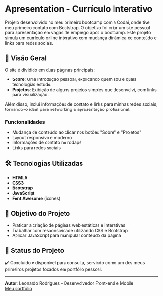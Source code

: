 # Apresentation - Currículo Interativo

Projeto desenvolvido no meu primeiro bootcamp com a Codaí, onde tive meu primeiro contato com Bootstrap. O objetivo foi criar um site pessoal para apresentação em vagas de emprego após o bootcamp. Este projeto simula um currículo online interativo com mudança dinâmica de conteúdo e links para redes sociais.

## 🔎 Visão Geral

O site é dividido em duas páginas principais:
- **Sobre**: Uma introdução pessoal, explicando quem sou e quais tecnologias estudo.
- **Projetos**: Exibição de alguns projetos simples que desenvolvi, com links para visualização.

Além disso, inclui informações de contato e links para minhas redes sociais, tornando-o ideal para networking e apresentação profissional.

### Funcionalidades

- Mudança de conteúdo ao clicar nos botões "Sobre" e "Projetos"
- Layout responsivo e moderno
- Informações de contato no rodapé
- Links para redes sociais

## 🛠️ Tecnologias Utilizadas

- **HTML5**
- **CSS3**
- **Bootstrap**
- **JavaScript**
- **Font Awesome** (ícones)

## 🚀 Objetivo do Projeto

- Praticar a criação de páginas web estáticas e interativas
- Trabalhar com responsividade utilizando CSS e Bootstrap
- Aplicar JavaScript para manipular conteúdo da página

## 📌 Status do Projeto

✔️ Concluído e disponível para consulta, servindo como um dos meus primeiros projetos focados em portfólio pessoal.

---

**Autor**: Leonardo Rodrigues - Desenvolvedor Front-end e Mobile  
[Meu portfólio](https://leorodrigues.dev)
